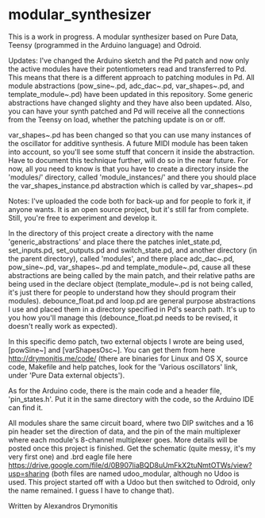 modular_synthesizer
===================

This is a work in progress. A modular synthesizer based on Pure Data, Teensy (programmed in the Arduino language) and Odroid.

Updates:
I've changed the Arduino sketch and the Pd patch and now only the active modules have their potentiometers read and transferred to Pd.
This means that there is a different approach to patching modules in Pd. All module abstractions (pow_sine~.pd, adc_dac~.pd, var_shapes~.pd, and template_module~.pd) have been updated in this repository. Some generic abstractions have changed slighty and they have also been updated.
Also, you can have your synth patched and Pd will receive all the connections from the Teensy on load, whether the patching update is on or off.

var_shapes~.pd has been changed so that you can use many instances of the oscillator for additive synthesis. A future MIDI module has been taken into account, so you'll see some stuff that concern it inside the abstraction. Have to document this technique further, will do so in the near future. For now, all you need to know is that you have to create a directory inside the 'modules/' directory, called 'module_instances/' and there you should place the var_shapes_instance.pd abstraction which is called by var_shapes~.pd

Notes:
I've uploaded the code both for back-up and for people to fork it, if anyone wants. It is an open source project, but it's still far from complete. Still, you're free to experiment and develop it.

In the directory of this project create a directory with the name 'generic_abstractions' and place there the patches inlet_state.pd, set_inputs.pd, set_outputs.pd and switch_state.pd, and another directory (in the parent directory), called 'modules', and there place adc_dac~.pd, pow_sine~.pd, var_shapes~.pd and template_module~.pd, cause all these abstractions are being called by the main patch, and their relative paths are being used in the declare object (template_module~.pd is not being called, it's just there for people to understand how they should program their modules).
debounce_float.pd and loop.pd are general purpose abstractions I use and placed them in a directory specified in Pd's search path. It's up to you how you'll manage this (debounce_float.pd needs to be revised, it doesn't really work as expected).

In this specific demo patch, two external objects I wrote are being used, [powSine~] and [varShapesOsc~]. You can get them from here http://drymonitis.me/code/ (there are binaries for Linux and OS X, source code, Makefile and help patches, look for the 'Various oscillators' link, under 'Pure Data external objects').

As for the Arduino code, there is the main code and a header file, 'pin_states.h'. Put it in the same directory with the code, so the Arduino IDE can find it.

All modules share the same circuit board, where two DIP switches and a 16 pin header set the direction of data, and the pin of the main multiplexer where each module's 8-channel multiplexer goes. More details will be posted once this project is finished. Get the schematic (quite messy, it's my very first one) and .brd eagle file here https://drive.google.com/file/d/0B907liaBQD8uUmFkX2tuNmtOTWs/view?usp=sharing (both files are named udoo_modular, although no Udoo is used. This project started off with a Udoo but then switched to Odroid, only the name remained. I guess I have to change that).

Written by Alexandros Drymonitis
